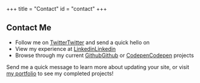+++
title = "Contact"
id = "contact"
+++

## Contact Me

- Follow me on <a href="https://twitter.com/Graphical"><span class="fa fa-fw fa-twitter"><span class="sr-only">Twitter</span></span>Twitter</a> and send a quick hello on 
- View my experience at <a href="https://www.linkedin.com/in/satinflame/"><span class="fa fa-fw fa-linkedin"><span class="sr-only">Linkedin</span></span>Linkedin</a>
- Browse through my current <a href="https://github.com/virtual"><span class="fa fa-fw fa-github"><span class="sr-only">Github</span></span>Github</a> or <a href="https://codepen.io/virtual/"><span class="fa fa-fw fa-codepen"><span class="sr-only">Codepen</span></span>Codepen</a> projects


Send me a quick message to learn more about updating your site, or visit <a href="/categories/portfolio/">my portfolio</a> to see my completed projects!

<script type="text/javascript" src="https://form.jotform.us/jsform/21795797055165"></script>